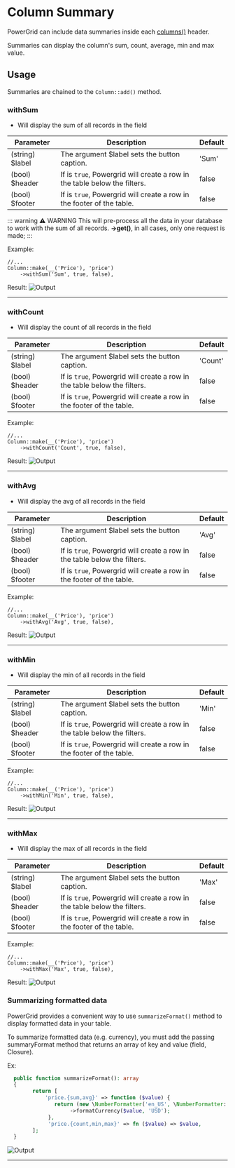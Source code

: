 # Column Summary

PowerGrid can include data summaries inside each [columns()](add-columns-to-table) header.

Summaries can display the column's sum, count, average, min and max value.

## Usage

Summaries are chained to the `Column::add()` method.

### withSum

* Will display the sum of all records in the field

| Parameter       | Description                                                               | Default |
|-----------------|---------------------------------------------------------------------------|---------|
| (string) $label | The argument $label sets the button caption.                              | 'Sum'   |
| (bool) $header  | If is `true`, Powergrid will create a row in the table below the filters. | false   |
| (bool) $footer  | If is `true`, Powergrid will create a row in the footer of the table.     | false   |


::: warning ⚠️ WARNING
 This will pre-process all the data in your database to work with the sum of all records. **->get()**, in all cases, only one request is made;
:::

Example:

```php{5}
//...
Column::make(__('Price'), 'price')
    ->withSum('Sum', true, false),
```

Result:
![Output](/_media/examples/cell_buttons/withSum.png)

---

### withCount

* Will display the count of all records in the field

| Parameter       | Description                                                               | Default |
|-----------------|---------------------------------------------------------------------------|---------|
| (string) $label | The argument $label sets the button caption.                              | 'Count' |
| (bool) $header  | If is `true`, Powergrid will create a row in the table below the filters. | false   |
| (bool) $footer  | If is `true`, Powergrid will create a row in the footer of the table.     | false   |


Example:

```php{5}
//...
Column::make(__('Price'), 'price')
    ->withCount('Count', true, false),
```

Result:
![Output](/_media/examples/cell_buttons/withCount.png)

---

### withAvg

* Will display the avg of all records in the field

| Parameter       | Description                                                               | Default |
|-----------------|---------------------------------------------------------------------------|---------|
| (string) $label | The argument $label sets the button caption.                              | 'Avg'   |
| (bool) $header  | If is `true`, Powergrid will create a row in the table below the filters. | false   |
| (bool) $footer  | If is `true`, Powergrid will create a row in the footer of the table.     | false   |

Example:

```php{5-7}
//...
Column::make(__('Price'), 'price')
    ->withAvg('Avg', true, false),
```

Result:
![Output](/_media/examples/cell_buttons/withAvg.png)

---

### withMin

* Will display the min of all records in the field

| Parameter       | Description                                                               | Default |
|-----------------|---------------------------------------------------------------------------|---------|
| (string) $label | The argument $label sets the button caption.                              | 'Min'   |
| (bool) $header  | If is `true`, Powergrid will create a row in the table below the filters. | false   |
| (bool) $footer  | If is `true`, Powergrid will create a row in the footer of the table.     | false   |

Example:

```php{5-9}
//...
Column::make(__('Price'), 'price')
    ->withMin('Min', true, false),
```

Result:
![Output](/_media/examples/cell_buttons/withMin.png)

---

### withMax

* Will display the max of all records in the field

| Parameter       | Description                                                               | Default |
|-----------------|---------------------------------------------------------------------------|---------|
| (string) $label | The argument $label sets the button caption.                              | 'Max'   |
| (bool) $header  | If is `true`, Powergrid will create a row in the table below the filters. | false   |
| (bool) $footer  | If is `true`, Powergrid will create a row in the footer of the table.     | false   |

Example:

```php{5}
//...
Column::make(__('Price'), 'price')
    ->withMax('Max', true, false),
```

Result:
![Output](/_media/examples/cell_buttons/withMax.png)

### Summarizing formatted data

PowerGrid provides a convenient way to use `summarizeFormat()` method to display formatted data in your table.

To summarize formatted data (e.g. currency), you must add the passing summaryFormat method that returns an array of key and value (field, Closure).

Ex: 
```php
  public function summarizeFormat(): array
  {
        return [
            'price.{sum,avg}' => function ($value) {
               return (new \NumberFormatter('en_US', \NumberFormatter::CURRENCY))
                    ->formatCurrency($value, 'USD');
             },
             'price.{count,min,max}' => fn ($value) => $value,
        ];
  }
```

![Output](/_media/examples/summarize_format.png)

---

